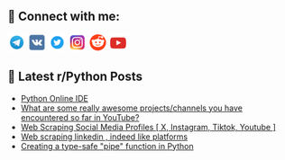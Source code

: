 ## 🔎 Connect with me:
[<img src="https://github.com/bullbesh/bullbesh/blob/main/images/Telegram.png" width="32" height="32" />](https://t.me/bullbesh)
[<img src="https://github.com/bullbesh/bullbesh/blob/main/images/VK.png" width="32" height="32" />](https://vk.com/bullbesh)
[<img src="https://github.com/bullbesh/bullbesh/blob/main/images/Twitter.png" width="32" height="32" />](https://twitter.com/bullbesh1)
[<img src="https://github.com/bullbesh/bullbesh/blob/main/images/Instagram.png" width="32" height="32" />](https://www.instagram.com/bullbesh)
[<img src="https://github.com/bullbesh/bullbesh/blob/main/images/Reddit.png" width="32" height="32" />](https://www.reddit.com/user/bullbesh)
[<img src="https://github.com/bullbesh/bullbesh/blob/main/images/YouTube.png" width="32" height="32" />](https://www.youtube.com/channel/UCtfjRs6uzgq5mfm8S06WTcg)

## 📕 Latest r/Python Posts
<!-- BLOG-POST-LIST:START -->
- [Python Online IDE](https://www.reddit.com/r/Python/comments/1h2rmkt/python_online_ide/)
- [What are some really awesome projects/channels you have encountered so far in YouTube?](https://www.reddit.com/r/Python/comments/1h2quqa/what_are_some_really_awesome_projectschannels_you/)
- [Web Scraping Social Media Profiles [ X, Instagram, Tiktok, Youtube ]](https://www.reddit.com/r/Python/comments/1h2o2n5/web_scraping_social_media_profiles_x_instagram/)
- [Web scraping linkedin , indeed like platforms](https://www.reddit.com/r/Python/comments/1h2huo4/web_scraping_linkedin_indeed_like_platforms/)
- [Creating a type-safe &quot;pipe&quot; function in Python](https://www.reddit.com/r/Python/comments/1h2esxo/creating_a_typesafe_pipe_function_in_python/)
<!-- BLOG-POST-LIST:END -->
